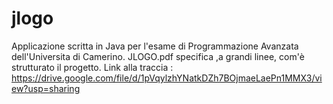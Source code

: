 # jlogo
Applicazione scritta in Java per l'esame di Programmazione Avanzata dell'Universita di Camerino.
JLOGO.pdf specifica ,a grandi linee, com'è strutturato il progetto.
Link alla traccia : https://drive.google.com/file/d/1pVqylzhYNatkDZh7BOjmaeLaePn1MMX3/view?usp=sharing
